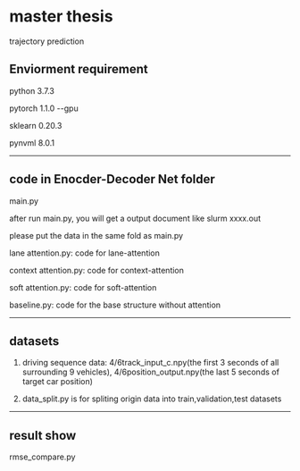# master thesis 
trajectory prediction

## Enviorment requirement

python 3.7.3

pytorch 1.1.0 --gpu

sklearn 0.20.3 

pynvml 8.0.1

---------------------

## code in Enocder-Decoder Net folder

main.py

after run main.py, you will get a output document like slurm xxxx.out

please put the data in the same fold as main.py

lane attention.py: code for lane-attention 

context attention.py: code for context-attention

soft attention.py: code for soft-attention

baseline.py: code for the base structure without attention


-------------------- 
## datasets
1. driving sequence data: 4/6track_input_c.npy(the first 3 seconds of all surrounding 9 vehicles), 
                                         4/6position_output.npy(the last 5 seconds of target car position)  

2. data_split.py is for spliting origin data into train,validation,test datasets


-------------------
## result show

rmse_compare.py
